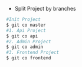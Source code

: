- Split Project by branches
```bash 
#Init Project
$ git co master
#1. Api Project
$ git co api
#2. Admin Project
$ git co admin
#3. Frontend Project
$ git co frontend

```